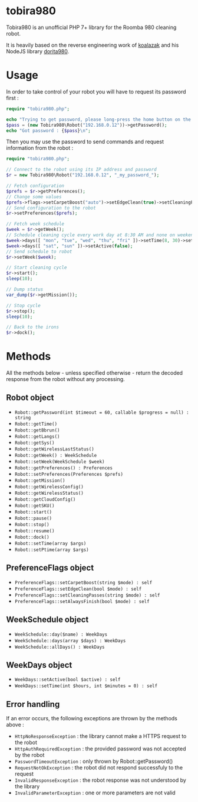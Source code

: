 # tobira980

Tobira980 is an unofficial PHP 7+ library for the Roomba 980 cleaning robot.

It is heavily based on the reverse engineering work of [koalazak](https://github.com/koalazak) and his NodeJS library [dorita980](https://github.com/koalazak/dorita980).

# Usage

In order to take control of your robot you will have to request its password first :

```php
require "tobira980.php";

echo "Trying to get password, please long-press the home button on the robot until you hear a signal ...\n";
$pass = (new Tobira980\Robot("192.168.0.12"))->getPassword();
echo "Got password : {$pass}\n";
```

Then you may use the password to send commands and request information from the robot :

```php
require "tobira980.php";

// Connect to the robot using its IP address and password
$r = new Tobira980\Robot("192.168.0.12", "_my_password_");

// Fetch configuration
$prefs = $r->getPreferences();
// Change some values
$prefs->flags->setCarpetBoost("auto")->setEdgeClean(true)->setCleaningPasses("auto")->setAlwaysFinish(true);
// Send configuration to the robot
$r->setPreferences($prefs);

// Fetch week schedule
$week = $r->getWeek();
// Schedule cleaning cycle every work day at 8:30 AM and none on weekends
$week->days([ "mon", "tue", "wed", "thu", "fri" ])->setTime(8, 30)->setActive(true);
$week->days([ "sat", "sun" ])->setActive(false);
// Send schedule to robot
$r->setWeek($week);

// Start cleaning cycle
$r->start();
sleep(10);

// Dump status
var_dump($r->getMission());

// Stop cycle
$r->stop();
sleep(10);

// Back to the irons
$r->dock();
```

# Methods

All the methods below - unless specified otherwise - return the decoded response from the robot without any processing.

## Robot object

- `Robot::getPassword(int $timeout = 60, callable $progress = null) : string`
- `Robot::getTime()`
- `Robot::getBbrun()`
- `Robot::getLangs()`
- `Robot::getSys()`
- `Robot::getWirelessLastStatus()`
- `Robot::getWeek() : WeekSchedule`
- `Robot::setWeek(WeekSchedule $week)`
- `Robot::getPreferences() : Preferences`
- `Robot::setPreferences(Preferences $prefs)`
- `Robot::getMission()`
- `Robot::getWirelessConfig()`
- `Robot::getWirelessStatus()`
- `Robot::getCloudConfig()`
- `Robot::getSKU()`
- `Robot::start()`
- `Robot::pause()`
- `Robot::stop()`
- `Robot::resume()`
- `Robot::dock()`
- `Robot::setTime(array $args)`
- `Robot::setPtime(array $args)`

## PreferenceFlags object

- `PreferenceFlags::setCarpetBoost(string $mode) : self`
- `PreferenceFlags::setEdgeClean(bool $mode) : self`
- `PreferenceFlags::setCleaningPasses(string $mode) : self`
- `PreferenceFlags::setAlwaysFinish(bool $mode) : self`

## WeekSchedule object

- `WeekSchedule::day($name) : WeekDays`
- `WeekSchedule::days(array $days) : WeekDays`
- `WeekSchedule::allDays() : WeekDays`

## WeekDays object

- `WeekDays::setActive(bool $active) : self`
- `WeekDays::setTime(int $hours, int $minutes = 0) : self`

## Error handling

If an error occurs, the following exceptions are thrown by the methods above :

- `HttpNoResponseException` : the library cannot make a HTTPS request to the robot
- `HttpAuthRequiredException` : the provided password was not accepted by the robot
- `PasswordTimeoutException` : only thrown by Robot::getPassword()
- `RequestNotOkException` : the robot did not respond successfuly to the request
- `InvalidResponseException` : the robot response was not understood by the library
- `InvalidParameterException` : one or more parameters are not valid